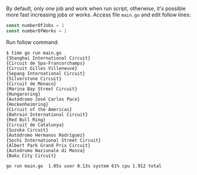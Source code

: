 By default, only one job and work when run script, otherwise, it's possible more fast increasing jobs or works. 
Access file `main.go` and edit follow lines:
```go
const numberOfJobs = 1
const numberOfWorks = 1
```

Run follow command:

```shell
$ time go run main.go
{Shanghai International Circuit}
{Circuit de Spa-Francorchamps}
{Circuit Gilles Villeneuve}
{Sepang International Circuit}
{Silverstone Circuit}
{Circuit de Monaco}
{Marina Bay Street Circuit}
{Hungaroring}
{Autódromo José Carlos Pace}
{Hockenheimring}
{Circuit of the Americas}
{Bahrain International Circuit}
{Red Bull Ring}
{Circuit de Catalunya}
{Suzuka Circuit}
{Autódromo Hermanos Rodríguez}
{Sochi International Street Circuit}
{Albert Park Grand Prix Circuit}
{Autodromo Nazionale di Monza}
{Baku City Circuit}

go run main.go  1.05s user 0.13s system 61% cpu 1.912 total
```

